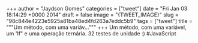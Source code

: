
+++
author = "Jaydson Gomes"
categories = ["tweet"]
date = "Fri Jan 03 18:14:29 +0000 2014"
draft = false
image = "{TWEET_IMAGE}"
slug = "98c844e4223e5925a81ba48ed4fd263a7eddc5b9"
tags = ["tweet"]
title = """Um método, com uma variáv..."""
+++
Um método, com uma variável, um 'If" e uma operação ternária. 32 testes de unidade :) #JavaScript
